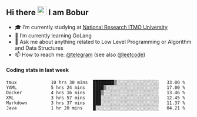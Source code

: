 ## Hi there <img src="https://media.giphy.com/media/hvRJCLFzcasrR4ia7z/giphy.gif" width="25px" height="25px"> I am Bobur

- :mortar_board: I’m currently studying at [National Research ITMO University](https://itmo.ru/)
- :seedling: I’m currently learning GoLang
- :speech_balloon: Ask me about anything related to Low Level Programming or Algorithm and Data Structures
- :mailbox: How to reach me: [@telegram](https://t.me/octoant) (see also [@leetcode](https://leetcode.com/octoant/))    

#### Coding stats in last week

<!--START_SECTION:waka-->

```text
tmux             10 hrs 30 mins  ████████▒░░░░░░░░░░░░░░░░   33.00 %
YAML             5 hrs 24 mins   ████▒░░░░░░░░░░░░░░░░░░░░   17.00 %
Docker           4 hrs 16 mins   ███▒░░░░░░░░░░░░░░░░░░░░░   13.46 %
XML              3 hrs 57 mins   ███░░░░░░░░░░░░░░░░░░░░░░   12.45 %
Markdown         3 hrs 37 mins   ███░░░░░░░░░░░░░░░░░░░░░░   11.37 %
Java             1 hr 20 mins    █░░░░░░░░░░░░░░░░░░░░░░░░   04.21 %
```

<!--END_SECTION:waka-->
